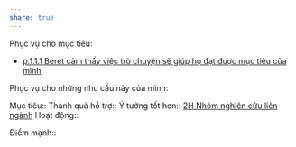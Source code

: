 ```yaml
---
share: true
---
```

Phục vụ cho mục tiêu:
- [p.1.1.1 Beret cảm thấy việc trò chuyện sẽ giúp họ đạt được mục tiêu của mình](./p.1.1.1%20Beret%20c%E1%BA%A3m%20th%E1%BA%A5y%20vi%E1%BB%87c%20tr%C3%B2%20chuy%E1%BB%87n%20s%E1%BA%BD%20gi%C3%BAp%20h%E1%BB%8D%20%C4%91%E1%BA%A1t%20%C4%91%C6%B0%E1%BB%A3c%20m%E1%BB%A5c%20ti%C3%AAu%20c%E1%BB%A7a%20m%C3%ACnh.md)

Phục vụ cho những nhu cầu này của mình:


Mục tiêu:: 
Thành quả hỗ trợ::
Ý tưởng tốt hơn:: [2H Nhóm nghiên cứu liên ngành](2H%20Nh%C3%B3m%20nghi%C3%AAn%20c%E1%BB%A9u%20li%C3%AAn%20ng%C3%A0nh.md)
Hoạt động:: 

Điểm mạnh::
